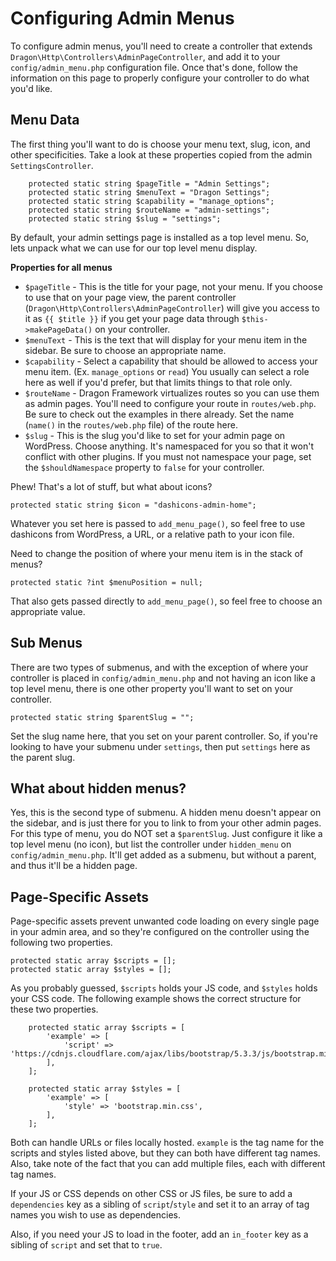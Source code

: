 # Configuring Admin Menus

To configure admin menus, you'll need to create a controller that extends `Dragon\Http\Controllers\AdminPageController`, and add it to your `config/admin_menu.php` configuration file. Once that's done, follow the information on this page to properly configure your controller to do what you'd like.

## Menu Data

The first thing you'll want to do is choose your menu text, slug, icon, and other specificities. Take a look at these properties copied from the admin `SettingsController`.

```
	protected static string $pageTitle = "Admin Settings";
	protected static string $menuText = "Dragon Settings";
	protected static string $capability = "manage_options";
	protected static string $routeName = "admin-settings";
	protected static string $slug = "settings";
```

By default, your admin settings page is installed as a top level menu. So, lets unpack what we can use for our top level menu display.

**Properties for all menus**

- `$pageTitle` - This is the title for your page, not your menu. If you choose to use that on your page view, the parent controller (`Dragon\Http\Controllers\AdminPageController`) will give you access to it as `{{ $title }}` if you get your page data through `$this->makePageData()` on your controller.
- `$menuText` - This is the text that will display for your menu item in the sidebar. Be sure to choose an appropriate name.
- `$capability` - Select a capability that should be allowed to access your menu item. (Ex. `manage_options` or `read`) You usually can select a role here as well if you'd prefer, but that limits things to that role only.
- `$routeName` - Dragon Framework virtualizes routes so you can use them as admin pages. You'll need to configure your route in `routes/web.php`. Be sure to check out the examples in there already. Set the name (`name()` in the `routes/web.php` file) of the route here.
- `$slug` - This is the slug you'd like to set for your admin page on WordPress. Choose anything. It's namespaced for you so that it won't conflict with other plugins. If you must not namespace your page, set the `$shouldNamespace` property to `false` for your controller.

Phew! That's a lot of stuff, but what about icons?

```
protected static string $icon = "dashicons-admin-home";
```

Whatever you set here is passed to `add_menu_page()`, so feel free to use dashicons from WordPress, a URL, or a relative path to your icon file.

Need to change the position of where your menu item is in the stack of menus?

```
protected static ?int $menuPosition = null;
```

That also gets passed directly to `add_menu_page()`, so feel free to choose an appropriate value.

## Sub Menus

There are two types of submenus, and with the exception of where your controller is placed in `config/admin_menu.php` and not having an icon like a top level menu, there is one other property you'll want to set on your controller.

```
protected static string $parentSlug = "";
```

Set the slug name here, that you set on your parent controller. So, if you're looking to have your submenu under `settings`, then put `settings` here as the parent slug.

## What about hidden menus?

Yes, this is the second type of submenu. A hidden menu doesn't appear on the sidebar, and is just there for you to link to from your other admin pages. For this type of menu, you do NOT set a `$parentSlug`. Just configure it like a top level menu (no icon), but list the controller under `hidden_menu` on `config/admin_menu.php`. It'll get added as a submenu, but without a parent, and thus it'll be a hidden page.

## Page-Specific Assets

Page-specific assets prevent unwanted code loading on every single page in your admin area, and so they're configured on the controller using the following two properties.

```
protected static array $scripts = [];
protected static array $styles = [];
```

As you probably guessed, `$scripts` holds your JS code, and `$styles` holds your CSS code. The following example shows the correct structure for these two properties.

```
    protected static array $scripts = [
		'example' => [
			'script' => 'https://cdnjs.cloudflare.com/ajax/libs/bootstrap/5.3.3/js/bootstrap.min.js',
		],
	];
	
	protected static array $styles = [
		'example' => [
			'style' => 'bootstrap.min.css',
		],
	];
```

Both can handle URLs or files locally hosted. `example` is the tag name for the scripts and styles listed above, but they can both have different tag names. Also, take note of the fact that you can add multiple files, each with different tag names.

If your JS or CSS depends on other CSS or JS files, be sure to add a `dependencies` key as a sibling of `script`/`style` and set it to an array of tag names you wish to use as dependencies.

Also, if you need your JS to load in the footer, add an `in_footer` key as a sibling of `script` and set that to `true`.
